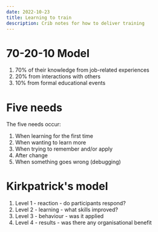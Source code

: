 ```yaml
---
date: 2022-10-23
title: Learning to train
description: Crib notes for how to deliver training
---
```


# 70-20-10 Model

1. 70% of their knowledge from job-related experiences
2. 20% from interactions with others
3. 10% from formal educational events

# Five needs

The five needs occur:

1. When learning for the first time
2. When wanting to learn more
3. When trying to remember and/or apply
4. After change
5. When something goes wrong (debugging)

# Kirkpatrick's model

1. Level 1 - reaction - do participants respond?
2. Level 2 - learning - what skills improved?
3. Level 3 - behaviour - was it applied
4. Level 4 - results - was there any organisational benefit
